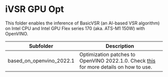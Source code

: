 # iVSR GPU Opt
This folder enables the inference of BasicVSR (an AI-based VSR algorithm) on Intel CPU and Intel GPU Flex series 170 (aka. ATS-M1 150W)
with OpenVINO. 

| Subfolder | Description |
|---------| ----------- |
| based_on_openvino_2022.1    |  Optimization patches to OpenVINO 2022.1.0. Check [this](./based_on_openvino_2022.1/README.md) for more details on how to use.      |
